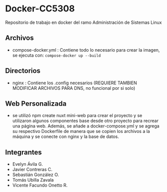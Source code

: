 # Docker-CC5308
 Repositorio de trabajo en docker del ramo Administración de Sistemas Linux

## Archivos
- compose-docker.yml : Contiene todo lo necesario para crear la imagen, se ejecuta con: ```compose-docker up --build```

## Directorios
- nginx : Contiene los .config necesarios (REQUIERE TAMBIEN MODIFICAR ARCHIVOS PARA DNS, no funcional por si solo)

## Web Personalizada
- se utilizó npm create nuxt mini-web para crear el proyecto y se utilizaron algunos componentes base desde otro proyecto para recrear una página web. Además, se añade a docker-compose.yml y se agrega su respectivo Dockerfile de manera que se copien los archivos a la máquina y se conecte con nginx y la base de datos.

## Integrantes
- Evelyn Ávila G. 
- Javier Contreras C.
- Sebastián González O. 
- Tomás Ubilla Zavala 
- Vicente Facundo Onetto R.
